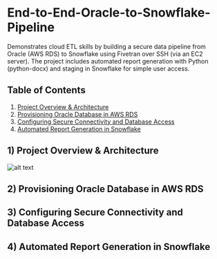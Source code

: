 # End-to-End-Oracle-to-Snowflake-Pipeline
Demonstrates cloud ETL skills by building a secure data pipeline from Oracle (AWS RDS) to Snowflake using Fivetran over SSH (via an EC2 server). The project includes automated report generation with Python (python-docx) and staging in Snowflake for simple user access.

## Table of Contents
1) [Project Overview & Architecture](#1-project-overview--architecture)  
2) [Provisioning Oracle Database in AWS RDS](#2-provisioning-oracle-database-in-aws-rds)  
3) [Configuring Secure Connectivity and Database Access](#3-configuring-secure-connectivity-and-database-access)  
4) [Automated Report Generation in Snowflake](#4-automated-report-generation-in-snowflake)  

## 1) Project Overview & Architecture
![alt text]([https://github.com/jerryzhangdata/End-to-End-Oracle-to-Snowflake-Pipeline/blob/main/Project%20Architecture.png](https://github.com/jerryzhangdata/End-to-End-Oracle-to-Snowflake-Pipeline/blob/main/images/Project%20Architecture.png))

## 2) Provisioning Oracle Database in AWS RDS

## 3) Configuring Secure Connectivity and Database Access

## 4) Automated Report Generation in Snowflake
